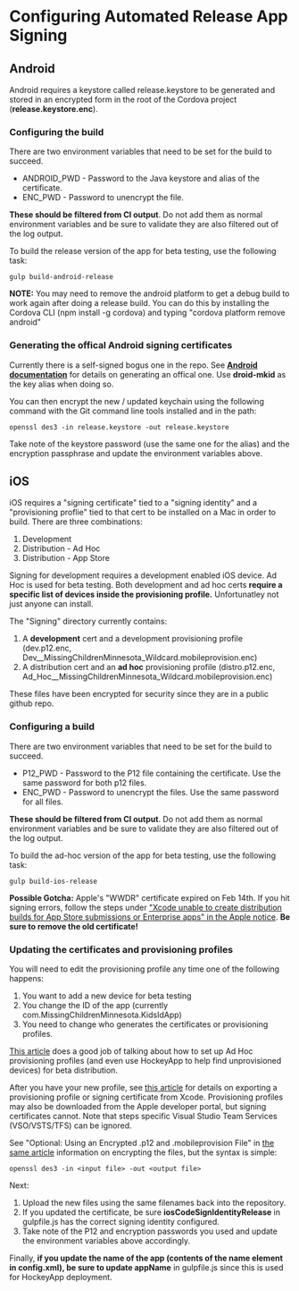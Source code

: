 # Configuring Automated Release App Signing

## Android
Android requires a keystore called release.keystore to be generated and stored in an encrypted form in the root of the Cordova project (**release.keystore.enc**).

### Configuring the build
There are two environment variables that need to be set for the build to succeed.

- ANDROID_PWD - Password to the Java keystore and alias of the certificate.
- ENC_PWD - Password to unencrypt the file.

**These should be filtered from CI output**. Do not add them as normal environment variables and be sure to validate they are also filtered out of the log output.

To build the release version of the app for beta testing, use the following task:

```
gulp build-android-release
```

**NOTE:** You may need to remove the android platform to get a debug build to work again after doing a release build.  You can do this by installing the Cordova CLI (npm install -g cordova) and typing "cordova platform remove android"

### Generating the offical Android signing certificates
Currently there is a self-signed bogus one in the repo. See **[Android documentation](http://developer.android.com/tools/publishing/app-signing.html)** for details on generating an offical one. Use **droid-mkid** as the key alias when doing so.

You can then encrypt the new / updated keychain using the following command with the Git command line tools installed and in the path:
```
openssl des3 -in release.keystore -out release.keystore
```

Take note of the keystore password (use the same one for the alias) and the encryption passphrase and update the environment variables above.

## iOS
iOS requires a "signing certificate" tied to a "signing identity" and a "provisioning proflie" tied to that cert to be installed on a Mac in order to build.  There are three combinations:

1. Development
2. Distribution - Ad Hoc
3. Distribution - App Store

Signing for development requires a development enabled iOS device. Ad Hoc is used for beta testing. Both development and ad hoc certs **require a specific list of devices inside the provisioning profile.** Unfortunatley not just anyone can install.

The "Signing" directory currently contains:

1. A **development** cert and a development provisioning profile (dev.p12.enc, Dev__MissingChildrenMinnesota_Wildcard.mobileprovision.enc)
2. A distribution cert and an **ad hoc** provisioning profile (distro.p12.enc, Ad_Hoc__MissingChildrenMinnesota_Wildcard.mobileprovision.enc)

These files have been encrypted for security since they are in a public github repo.

### Configuring a build
There are two environment variables that need to be set for the build to succeed.

- P12_PWD - Password to the P12 file containing the certificate. Use the same password for both p12 files.
- ENC_PWD - Password to unencrypt the files. Use the same password for all files.

**These should be filtered from CI output**. Do not add them as normal environment variables and be sure to validate they are also filtered out of the log output.

To build the ad-hoc version of the app for beta testing, use the following task:

```
gulp build-ios-release
```

**Possible Gotcha:** Apple's "WWDR" certificate expired on Feb 14th. If you hit signing errors, follow the steps under ["Xcode unable to create distribution builds for App Store submissions or Enterprise apps" in the Apple notice](https://developer.apple.com/support/certificates/expiration/index.html). **Be sure to remove the old certificate!**

### Updating the certificates and provisioning profiles
You will need to edit the provisioning profile any time one of the following happens:

1. You want to add a new device for beta testing
2. You change the ID of the app (currently com.MissingChildrenMinnesota.KidsIdApp)
3. You need to change who generates the certificates or provisioning profiles. 

[This article](http://support.hockeyapp.net/kb/client-integration-ios-mac-os-x-tvos/adding-new-devices-to-your-provisioning-profile) does a good job of talking about how to set up Ad Hoc provisioning profiles (and even use HockeyApp to help find unprovisioned devices) for beta distribution.

After you have your new profile, see [this article](https://msdn.microsoft.com/en-us/Library/vs/alm/Build/apps/secure-certs) for details on exporting a provisioning profile or signing certificate from Xcode. Provisioning profiles may also be downloaded from the Apple developer portal, but signing certificates cannot. Note that steps specific Visual Studio Team Services (VSO/VSTS/TFS) can be ignored.

See "Optional: Using an Encrypted .p12 and .mobileprovision File" in [the same article](https://msdn.microsoft.com/en-us/Library/vs/alm/Build/apps/secure-certs) information on encrypting the files, but the syntax is simple:

```
openssl des3 -in <input file> -out <output file>
```

Next:
1. Upload the new files using the same filenames back into the repository.
2. If you updated the certificate, be sure **iosCodeSignIdentityRelease** in gulpfile.js has the correct signing identity configured.
3. Take note of the P12 and encryption passwords you used and update the environment variables above accordingly.

Finally, **if you update the name of the app (contents of the name element in config.xml), be sure to update appName** in gulpfile.js since this is used for HockeyApp deployment.
